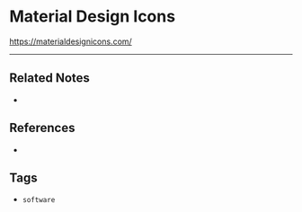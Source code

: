 # Material Design Icons
https://materialdesignicons.com/

---
## Related Notes
- 

## References
- 

## Tags
- `software` 
